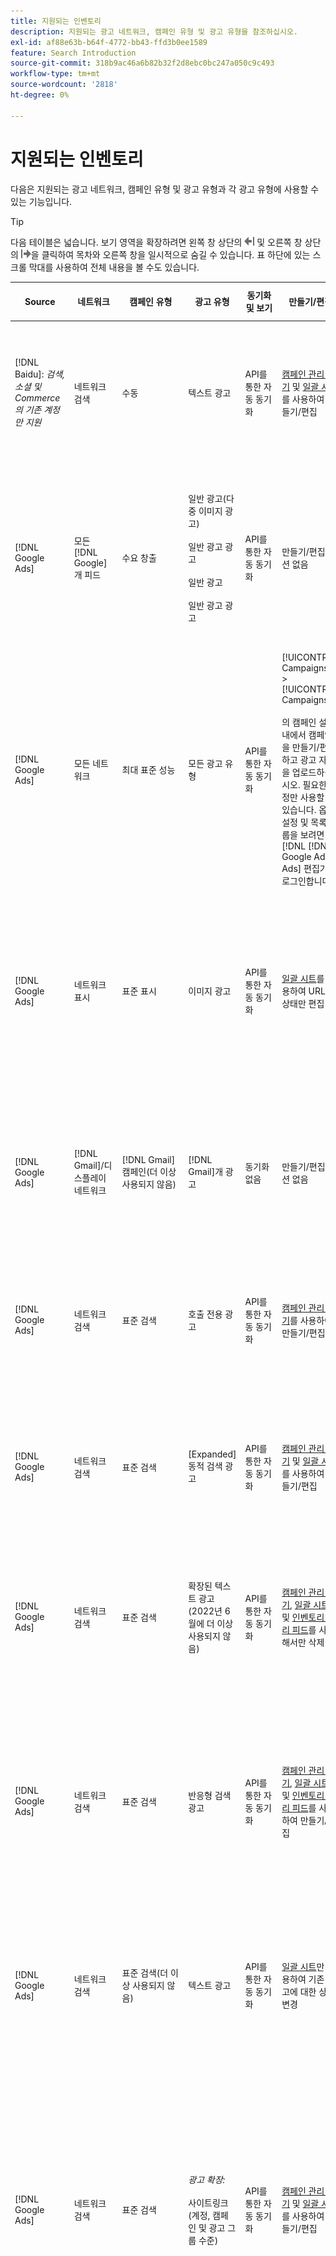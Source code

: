 ```yaml
---
title: 지원되는 인벤토리
description: 지원되는 광고 네트워크, 캠페인 유형 및 광고 유형을 참조하십시오.
exl-id: af88e63b-b64f-4772-bb43-ffd3b0ee1589
feature: Search Introduction
source-git-commit: 318b9ac46a6b82b32f2d8ebc0bc247a050c9c493
workflow-type: tm+mt
source-wordcount: '2818'
ht-degree: 0%

---
```


# 지원되는 인벤토리

다음은 지원되는 광고 네트워크, 캠페인 유형 및 광고 유형과 각 광고 유형에 사용할 수 있는 기능입니다.

>[!TIP]
>
>다음 테이블은 넓습니다. 보기 영역을 확장하려면 왼쪽 창 상단의 ![왼쪽 창 숨기기](/help/dsp/assets/hide-left-pane.png "왼쪽 창 숨기기") 및 오른쪽 창 상단의 ![오른쪽 창 숨기기](/help/dsp/assets/hide-right-pane.png "오른쪽 창 숨기기")을 클릭하여 목차와 오른쪽 창을 일시적으로 숨길 수 있습니다. 표 하단에 있는 스크롤 막대를 사용하여 전체 내용을 볼 수도 있습니다.

| Source | 네트워크 | 캠페인 유형 | 광고 유형 | 동기화 및 보기 | 만들기/편집 | 트랙[^1] | 최적화 | 보고서[^2] | Adobe Analytics 지원[^3] |
|----|----|----|----|----|----|----|----|----|----|
| [!DNL Baidu]: *검색, 소셜 및 Commerce의 기존 계정만 지원* | 네트워크 검색 | 수동 | 텍스트 광고 | API를 통한 자동 동기화 | [캠페인 관리 보기](/help/search-social-commerce/campaign-management/campaigns/campaign-management-options.md) 및 [일괄 시트](/help/search-social-commerce/campaign-management/bulksheets/bulksheet-about.md)를 사용하여 만들기/편집 | 예 | 수동 CPC 입찰 전략만 있는 캠페인 | 광고 수준 데이터 | [!DNL Analytics] 검색, 소셜 및 Commerce 데이터<br><br>검색, 소셜 및 Commerce의 광고 수준 데이터 | [!DNL Analytics] |
| [!DNL Google Ads] | 모든 [!DNL Google]개 피드 | 수요 창출 | 일반 광고(다중 이미지 광고)<br><br>일반 광고 광고<br><br>일반 광고<br><br>일반 광고 광고 | API를 통한 자동 동기화 | 만들기/편집 옵션 없음 | 예 | 회전판 및 이미지 광고만 해당. 하이브리드 포트폴리오<br><br>입찰 및 입찰 전략 목표만 최적화 유형에 적용 가능한 대로 캠페인 예산과 함께 캠페인 수준에서 설정됩니다. | 광고 수준 데이터 | 검색, 소셜 및 Commerce에 대한 광고 수준 데이터 [업그레이드된 AMO ID 추적 코드를 사용](/help/integrations/analytics/ids.md#amo-id-formats) [^4]<br><br>검색, 소셜 및 Commerce의 광고 수준 데이터를 | [!DNL Analytics] |
| [!DNL Google Ads] | 모든 네트워크 | 최대 표준 성능 | 모든 광고 유형 | API를 통한 자동 동기화 | [!UICONTROL Campaigns] > [!UICONTROL Campaigns]<br><br>의 캠페인 설정 내에서 캠페인을 만들기/편집하고 광고 자산을 업로드하십시오. 필요한 설정만 사용할 수 있습니다. 옵션 설정 및 목록 그룹을 보려면 [!DNL [!DNL Google Ads] Ads] 편집기에 로그인합니다. | 예 | 하이브리드 포트폴리오에서는 <br><br>입찰 전략 목표만 캠페인 예산과 함께 캠페인 수준에서 설정됩니다. | 캠페인 수준 데이터<br><br>목록 그룹에 대한 데이터를 사용할 수 없으며 광고 네트워크에서 광고 수준 데이터를 제공하지 않습니다. | [!DNL Analytics] 검색, 소셜 및 Commerce 데이터<br><br>검색, 소셜 및 Commerce에서 Analytics로의 캠페인 수준 데이터. 업그레이드된 [AMO ID 추적 코드](/help/integrations/analytics/ids.md#amo-id-formats)가 필요합니다. |
| [!DNL Google Ads] | 네트워크 표시 | 표준 표시 | 이미지 광고 | API를 통한 자동 동기화 | [일괄 시트](/help/search-social-commerce/campaign-management/bulksheets/bulksheet-about.md)를 사용하여 URL 및 상태만 편집 | 예. 광고 네트워크 내에서 추적 템플릿에 클릭 추적 태그를 수동으로 추가하는 경우 | — | 광고 수준 데이터이지만 뷰스루 데이터는 없음 | [!DNL Analytics] 검색, 소셜 및 Commerce 데이터<br><br>검색, 소셜 및 Commerce에서 Analytics로의 광고 수준 데이터이지만 뷰스루 데이터는 없습니다. |
| [!DNL Google Ads] | [!DNL Gmail]/디스플레이 네트워크 | [!DNL Gmail] 캠페인(더 이상 사용되지 않음) | [!DNL Gmail]개 광고 | 동기화 없음 | 만들기/편집 옵션 없음 | — | — | 이전 캠페인 수준 데이터만 | 검색, 소셜 및 Commerce에 대한 이전 Analytics 데이터<br><br>검색, 소셜 및 Commerce의 이전 캠페인 수준 데이터입니다. | [!DNL Analytics] |
| [!DNL Google Ads] | 네트워크 검색 | 표준 검색 | 호출 전용 광고 | API를 통한 자동 동기화 | [캠페인 관리 보기](/help/search-social-commerce/campaign-management/campaigns/campaign-management-options.md)를 사용하여 만들기/편집 | 예. 계정 수준 랜딩 페이지 접미사 및 추적 템플릿을 사용하거나 [!DNL [!DNL Google Ads] Ads] Manager 내의 광고 수준에서 수동으로 추가합니다. | — | 광고 네트워크에서의 광고 그룹 수준 노출 횟수 및 클릭 수. 매출은 없음 | — |
| [!DNL Google Ads] | 네트워크 검색 | 표준 검색 | \[Expanded\] 동적 검색 광고 | API를 통한 자동 동기화 | [캠페인 관리 보기](/help/search-social-commerce/campaign-management/campaigns/campaign-management-options.md) 및 [일괄 시트](/help/search-social-commerce/campaign-management/bulksheets/bulksheet-about.md)를 사용하여 만들기/편집 | 예 | 캠페인이 웹 사이트 도메인을 지정하는 경우 광고 그룹의 경우 예<br><br>이고, 그렇지 않으면 동적 검색 대상의 경우 이 옵션을 사용합니다. | 캠페인 및 광고 그룹 수준 데이터<br><br>광고 네트워크에서는 광고 수준 데이터를 제공하지 않습니다. | [!DNL Analytics] 검색, 소셜 및 Commerce 데이터<br><br>검색, 소셜 및 Commerce의 캠페인 및 광고 그룹 수준 데이터 | [!DNL Analytics] |
| [!DNL Google Ads] | 네트워크 검색 | 표준 검색 | 확장된 텍스트 광고(2022년 6월에 더 이상 사용되지 않음) | API를 통한 자동 동기화 | [캠페인 관리 보기](/help/search-social-commerce/campaign-management/campaigns/campaign-management-options.md), [일괄 시트](/help/search-social-commerce/campaign-management/bulksheets/bulksheet-about.md) 및 [인벤토리 관리 피드](/help/search-social-commerce/campaign-management/inventory-feeds/inventory-feeds-about.md)를 사용해서만 삭제 | 예 | — | 광고 수준 데이터 | [!DNL Analytics] 검색, 소셜 및 Commerce 데이터<br><br>검색, 소셜 및 Commerce의 광고 수준 데이터 | [!DNL Analytics] |
| [!DNL Google Ads] | 네트워크 검색 | 표준 검색 | 반응형 검색 광고 | API를 통한 자동 동기화 | [캠페인 관리 보기](/help/search-social-commerce/campaign-management/campaigns/campaign-management-options.md), [일괄 시트](/help/search-social-commerce/campaign-management/bulksheets/bulksheet-about.md) 및 [인벤토리 관리 피드](/help/search-social-commerce/campaign-management/inventory-feeds/inventory-feeds-about.md)를 사용하여 만들기/편집 | 예 | 예 | 사용 가능한 모든 광고 요소에 대한 광고 수준 데이터<br><br><b>참고:</b> [!DNL [!DNL Google Ads] Ads]는 광고로 표시된 텍스트 조합에 대한 기본 편집기 외부의 데이터를 제공하지 않습니다. 각 텍스트 조합의 보고에 대한 자세한 내용은 [[!DNL [!DNL Google Ads] 광고] 설명서](https://support.google.com/google-ads/answer/7684791)를 참조하세요. | [!DNL Analytics] 검색, 소셜 및 Commerce 데이터<br><br>검색, 소셜 및 Commerce의 광고 수준 데이터 | [!DNL Analytics] |
| [!DNL Google Ads] | 네트워크 검색 | 표준 검색(더 이상 사용되지 않음) | 텍스트 광고 | API를 통한 자동 동기화 | [일괄 시트](/help/search-social-commerce/campaign-management/bulksheets/bulksheet-about.md)만 사용하여 기존 광고에 대한 상태 변경 | 예 | 예 | 광고 수준 데이터 | [!DNL Analytics] 검색, 소셜 및 Commerce 데이터<br><br>검색, 소셜 및 Commerce의 광고 수준 데이터 | [!DNL Analytics] |
| [!DNL Google Ads] | 네트워크 검색 | 표준 검색 | <i>광고 확장:</i><br><br>사이트링크(계정, 캠페인 및 광고 그룹 수준) | API를 통한 자동 동기화 | [캠페인 관리 보기](/help/search-social-commerce/campaign-management/campaigns/campaign-management-options.md) 및 [일괄 시트](/help/search-social-commerce/campaign-management/bulksheets/bulksheet-about.md)를 사용하여 만들기/편집 | —<br><br>사이트 링크에 &quot;추적 템플릿&quot; 필드가 있지만 Search, Social 및 Commerce은 클릭과 결과 전환을 개별 사이트 링크가 아닌 연결된 키워드에 매핑합니다. | — Search, Social 및 Commerce이 사이트링크에 최적화되지 않습니다. 대신 사이트링크가 포함된 광고와 관련된 키워드로 최적화됩니다. | —<br><br>연결된 키워드에 대한 데이터를 사용할 수 있습니다. [!DNL Google Ads]에서 [!DNL Campaigns] 탭 > [!DNL Ad Extensions] 탭에서 사이트 링크 수준 성능 데이터를 볼 수 있습니다.<br><br>사이트 링크를 클릭했을 때 개별 전환을 보려면 [트랜잭션 보고서](/help/search-social-commerce/reports/management/basic-advanced/transaction-report.md)를 생성하세요. 사이트 링크의 [!UICONTROL Link Type] 열 값은 <code>sl:&lt;사이트 링크 텍스트>입니다.</code>( 예: sl:현재 오퍼 참조) | 연결된 키워드에 대한 데이터(검색, 소셜 및 Commerce에서만) | [!DNL Analytics] |
| [!DNL Google Ads] | 네트워크 검색 | 표준 검색 | <i>기타 광고 확장 기능:</i><br><br>Callout 확장 기능<br><br>위치 확장 기능<br><br>전화 확장 기능 | API를 통한 자동 동기화 | [캠페인 관리 보기](/help/search-social-commerce/campaign-management/campaigns/campaign-management-options.md)를 사용하여 콜아웃 및 전화 확장 관리를 수행합니다.<br><br>위치 확장을 사용할 수 없습니다. 기존 위치 확장 연결은 동기화되지만 삭제할 수만 있습니다. | —<br><br>사이트 링크에 &quot;추적 템플릿&quot; 필드가 있지만 Search, Social 및 Commerce은 클릭과 결과 전환을 개별 사이트 링크가 아닌 연결된 키워드에 매핑합니다.<br><br>다른 유형의 광고 확장에는 추적할 URL이 없으므로 검색, 소셜 및 Commerce에서 변환 데이터를 매핑할 수 없습니다. | — | —<br><br>[!DNL Google Ads]은 광고 확장에 대한 클릭 수를 확장이 포함된 광고와 연결된 키워드에 매핑합니다.<br><br>검색, 소셜 및 Commerce에서 확장 수준의 비용 또는 클릭 데이터를 사용할 수 없습니다. [!DNL Google Ads]에서 [!DNL Campaigns] 탭 > [!DNL Ad Extensions] 탭에서 비용을 확인하고 확장 수준에서 데이터를 클릭할 수 있습니다.<br><br>사이트 링크를 클릭했을 때 개별 전환을 보려면 [트랜잭션 보고서](/help/search-social-commerce/reports/management/basic-advanced/transaction-report.md)를 생성하세요. 사이트 링크의 [!UICONTROL Link Type] 열은 <code>sl:&lt;사이트 링크 텍스트>입니다.</code>( 예: sl:현재 오퍼 참조) | 연결된 키워드에 대한 데이터(검색, 소셜 및 Commerce에서만) | [!DNL Analytics] |
| [!DNL Google Ads] | 쇼핑 네트워크 | 표준 쇼핑 | 제품 쇼핑 광고(Creative 유형 &quot;Product&quot;) | API를 통한 자동 동기화 | 광고 복사본은 광고 그룹의 제품 그룹에 대해 자동으로 생성됩니다. [일괄 시트](/help/search-social-commerce/campaign-management/bulksheets/bulksheet-about.md) 및 [인벤토리 관리 피드](/help/search-social-commerce/campaign-management/inventory-feeds/inventory-feeds-about.md)<br><br>캠페인, 광고 그룹 및 제품 그룹을 만들고 [캠페인 관리 보기](/help/search-social-commerce/campaign-management/campaigns/campaign-management-options.md), [일괄 시트](/help/search-social-commerce/campaign-management/bulksheets/bulksheet-about.md) 및 [인벤토리 관리 피드](/help/search-social-commerce/campaign-management/inventory-feeds/inventory-feeds-about.md)를 사용하여 해당 상태만 편집할 수 있습니다. | 예. 광고 네트워크 내에서 추적 템플릿에 클릭 추적 태그를 수동으로 추가하는 경우 | 예 | 캠페인, 광고 그룹 및 제품 그룹 수준 데이터 [!DNL Google Ads]은(는) 쇼핑 캠페인에 대한 광고 수준 성과 데이터를 제공하지 않습니다. | 검색, 소셜 및 Commerce에 대한 [!DNL Analytics]<br><br>검색, 소셜 및 Commerce의 캠페인, 광고 그룹 및 제품 그룹 수준 데이터 | [!DNL Analytics] |
| [!DNL Google Ads] | [!DNL YouTube] | 비디오 | 비디오 광고 | API를 통한 동기화에는 [옵트인](/help/search-social-commerce/tools/sync-inventory.md)<br><br>기본 광고 세부 정보만 필요하며 썸네일은 필요하지 않습니다. | 만들기/편집 옵션 없음 | 예. 광고 네트워크 내에서 추적 템플릿에 클릭 추적 태그를 수동으로 추가하는 경우 | 하이브리드 포트폴리오에서만 [!UICONTROL Maximize Conversions] 입찰 전략을 사용하는 캠페인<br><br>하이브리드 포트폴리오에는 [!DNL YouTube] 캠페인만 포함되어야 합니다. | 캠페인 및 광고 그룹 수준 데이터<br><br>광고 네트워크에서는 광고 수준 데이터를 제공하지 않습니다. | [!DNL Analytics] 검색, 소셜 및 Commerce 데이터<br><br>검색, 소셜 및 Commerce의 캠페인 및 광고 그룹 수준 데이터 | [!DNL Analytics] |
| [!DNL Microsoft Advertising] | 모든 네트워크 | 최대 표준 성능 | 모든 광고 유형 | API를 통한 자동 동기화 | [!UICONTROL Campaigns] > [!UICONTROL Campaigns]에서 캠페인을 만들기/편집합니다. | 예 | 하이브리드 포트폴리오에서는 <br><br>입찰 전략 목표만 캠페인 예산과 함께 캠페인 수준에서 설정됩니다. | 자산 그룹 수준 데이터<br><br>광고 네트워크에서 광고 수준 데이터를 제공하지 않습니다. | [!DNL Analytics] 검색, 소셜 및 Commerce 데이터<br><br>검색, 소셜 및 Commerce의 자산 그룹 수준 데이터 | [!DNL Analytics] |
| [!DNL Microsoft Advertising] | 대상 네트워크 | 대상 캠페인 유형: <br><br>&quot;[!UICONTROL Audience (image)]&quot; 및 &quot;[!UICONTROL Audience]&#x200B;(피드)&quot;) | 반응형 광고<br><br>대상 네트워크용 이미지 기반 광고 및 제품 피드 기반 광고를 포함합니다 | API를 통한 자동 동기화 | [캠페인 관리 보기](/help/search-social-commerce/campaign-management/campaigns/campaign-management-options.md) 및 [일괄 시트](/help/search-social-commerce/campaign-management/bulksheets/bulksheet-about.md)를 사용하여 만들기/편집 | 예 | 향상된 CPC(eCPC) 캠페인; 하이브리드 포트폴리오에서 [!UICONTROL Maximize Conversions] 입찰 전략을 사용하는 캠페인 | 광고 수준 데이터 | [!DNL Analytics] 검색, 소셜 및 Commerce 데이터<br><br>검색, 소셜 및 Commerce의 광고 수준 데이터 | [!DNL Analytics] |
| [!DNL Microsoft Advertising] | 대상 네트워크 | [!UICONTROL Audience Video] | 반응형 광고 | API를 통한 자동 동기화 | [캠페인 관리 보기](/help/search-social-commerce/campaign-management/campaigns/campaign-management-options.md)를 사용하여 상위 캠페인 및 광고 그룹을 만듭니다. | 예 | 향상된 CPC(eCPC) 캠페인에 대해 예<br><br>CPM 캠페인에는 사용할 수 없음 | 광고 수준 데이터 | [!DNL Analytics] 검색, 소셜 및 Commerce 데이터<br><br>검색, 소셜 및 Commerce의 광고 수준 데이터 | [!DNL Analytics] |
| [!DNL Microsoft Advertising] | 대상 네트워크 | [!UICONTROL Audience CTV Video] | 반응형 광고 | API를 통한 자동 동기화 | [캠페인 관리 보기](/help/search-social-commerce/campaign-management/campaigns/campaign-management-options.md)를 사용하여 상위 캠페인 및 광고 그룹을 만듭니다. | 예 | 향상된 CPC(eCPC) 캠페인에 대해 예<br><br>CPM 캠페인에는 사용할 수 없음 | 광고 수준 데이터 | [!DNL Analytics] 검색, 소셜 및 Commerce 데이터<br><br>검색, 소셜 및 Commerce의 광고 수준 데이터 | [!DNL Analytics] |
| [!DNL Microsoft Advertising] | 대상 네트워크 | 검색 | &quot;[!DNL Prefer Audience Ad Format]&quot;이(가) 선택된 확장된 텍스트 광고 | API를 통한 자동 동기화 | [캠페인 관리 보기를 사용하여 만들기/편집](/help/search-social-commerce/campaign-management/campaigns/campaign-management-options.md)<br><br>이미지 광고 확장 기능 지원 안 함 | 예 | 예 | 광고 수준 데이터 | [!DNL Analytics] 검색, 소셜 및 Commerce 데이터<br><br>검색, 소셜 및 Commerce의 광고 수준 데이터 | [!DNL Analytics] |
| [!DNL Microsoft Advertising] | 대상 및 검색 네트워크 | 브랜드 쇼핑 캠페인:<br><br>브랜드 쇼핑: 입찰 전략 사용 [!UICONTROL Manual CPC]<br><br>브랜드 프로모션: 입찰 전략 사용 [!UICONTROL Cost per Sale] | 제품 광고 | API를 통한 자동 동기화 | [캠페인 관리 보기](/help/search-social-commerce/campaign-management/campaigns/campaign-management-options.md)를 사용하여 상위 캠페인, 광고 그룹 및 제품 그룹을 만듭니다. | 예 | 아니요 | 제품 그룹 수준 데이터 | [!DNL Analytics] 검색, 소셜 및 Commerce 데이터<br><br>검색, 소셜 및 Commerce의 제품 그룹 수준 데이터 | [!DNL Analytics] |
| [!DNL Microsoft Advertising] | [!DNL Microsoft Store] | 광고 저장 | 제품 광고 | API를 통한 자동 동기화 | [캠페인 관리 보기](/help/search-social-commerce/campaign-management/campaigns/campaign-management-options.md)를 사용하여 상위 캠페인, 광고 그룹 및 제품 그룹을 만듭니다. | 예 | [!UICONTROL Manual CPC]개 캠페인의 경우 예. <br><br>은(는) [!UICONTROL Manual CPA] 캠페인에 사용할 수 없습니다. | 제품 그룹 수준 데이터 | [!DNL Analytics] 검색, 소셜 및 Commerce 데이터<br><br>검색, 소셜 및 Commerce의 제품 그룹 수준 데이터 | [!DNL Analytics] |
| [!DNL Microsoft Advertising] | 네트워크 검색 | 검색 | \[Expanded\] 동적 검색 광고 | API를 통한 자동 동기화 | [캠페인 관리 보기](/help/search-social-commerce/campaign-management/campaigns/campaign-management-options.md) 및 [일괄 시트](/help/search-social-commerce/campaign-management/bulksheets/bulksheet-about.md)를 사용하여 만들기/편집 | 예 | 예 | 광고 수준 데이터 | [!DNL Analytics] 검색, 소셜 및 Commerce 데이터<br><br>검색, 소셜 및 Commerce의 광고 수준 데이터 | [!DNL Analytics] |
| [!DNL Microsoft Advertising] | 네트워크 검색 | 검색 | 확장된 텍스트 광고(2023년 2월에 더 이상 사용되지 않음) | API를 통한 자동 동기화 | [캠페인 관리 보기](/help/search-social-commerce/campaign-management/campaigns/campaign-management-options.md), [일괄 시트](/help/search-social-commerce/campaign-management/bulksheets/bulksheet-about.md) 및 [인벤토리 관리 피드](/help/search-social-commerce/campaign-management/inventory-feeds/inventory-feeds-about.md)를 통해서만 기존 광고의 상태를 편집할 수 있습니다. | 예 | 예 | 광고 수준 데이터 | [!DNL Analytics] 검색, 소셜 및 Commerce 데이터<br><br>검색, 소셜 및 Commerce의 광고 수준 데이터 | [!DNL Analytics] |
| [!DNL Microsoft Advertising] | 네트워크 검색 | 검색 | 멀티미디어 광고 | API를 통한 자동 동기화 | [캠페인 관리 보기](/help/search-social-commerce/campaign-management/campaigns/campaign-management-options.md)를 사용하여 만들기/편집합니다. [일괄 시트](/help/search-social-commerce/campaign-management/bulksheets/bulksheet-about.md)에서만 상태 및 URL에 대한 지원도 편집합니다. | 예 | 예 | 광고 수준 데이터 | [!DNL Analytics] 검색, 소셜 및 Commerce 데이터<br><br>검색, 소셜 및 Commerce의 광고 수준 데이터 | [!DNL Analytics] |
| [!DNL Microsoft Advertising] | 네트워크 검색 | 검색 | 반응형 검색 광고 | API를 통한 자동 동기화 | [캠페인 관리 보기](/help/search-social-commerce/campaign-management/campaigns/campaign-management-options.md), [일괄 시트](/help/search-social-commerce/campaign-management/bulksheets/bulksheet-about.md) 및 [인벤토리 관리 피드](/help/search-social-commerce/campaign-management/inventory-feeds/inventory-feeds-about.md)를 사용하여 만들기/편집 | 예 | 예 | 광고 수준 데이터 | [!DNL Analytics] 검색, 소셜 및 Commerce 데이터<br><br>검색, 소셜 및 Commerce의 광고 수준 데이터 | [!DNL Analytics] |
| [!DNL Microsoft Advertising] | 네트워크 검색 | 검색 | 표준 텍스트 광고(2017년에 더 이상 사용되지 않음) | API를 통한 자동 동기화 | [캠페인 관리 보기](/help/search-social-commerce/campaign-management/campaigns/campaign-management-options.md) 및 [일괄 시트](/help/search-social-commerce/campaign-management/bulksheets/bulksheet-about.md)만 사용하여 편집 | 예 | 예 | 광고 수준 데이터 | [!DNL Analytics] 검색, 소셜 및 Commerce 데이터<br><br>검색, 소셜 및 Commerce의 광고 수준 데이터 | [!DNL Analytics] |
| [!DNL Microsoft Advertising] | 네트워크 검색 | 표준 검색 | <i>광고 확장:</i><br><br>사이트 링크(캠페인 수준) | API를 통한 자동 동기화 | [캠페인 관리 보기](/help/search-social-commerce/campaign-management/campaigns/campaign-management-options.md) 및 [일괄 시트](/help/search-social-commerce/campaign-management/bulksheets/bulksheet-about.md)를 사용하여 만들기/편집 | —<br><br>캠페인 수준 사이트링크에 &quot;[!UICONTROL Tracking Template]&quot; 필드가 있지만 검색, 소셜 및 Commerce은 클릭수 및 결과 전환을 개별 사이트링크가 아닌 연결된 키워드로 매핑합니다. | —<br><br>검색, 소셜 및 Commerce이 사이트 링크에 최적화되지 않습니다. 대신 사이트링크가 포함된 광고와 관련된 키워드로 최적화됩니다. | —<br><br>연결된 키워드에 대한 데이터를 사용할 수 있습니다. 사이트 링크 수준 성능 데이터의 경우 [!DNL Microsoft Advertising] 광고 편집기를 사용하십시오.<br><br>사이트 링크를 클릭했을 때 개별 전환을 보려면 [트랜잭션 보고서](/help/search-social-commerce/reports/management/basic-advanced/transaction-report.md)를 생성하세요. 사이트 링크의 [!UICONTROL Link Type] 열은 <code>sl:&lt;사이트 링크 텍스트>입니다.</code>( 예: sl:현재 오퍼 참조) | 연결된 키워드에 대한 데이터(검색, 소셜 및 Commerce에서만) | [!DNL Analytics] |
| [!DNL Microsoft Advertising] | 쇼핑 네트워크 | 표준 쇼핑 | 제품 광고 | API를 통한 자동 동기화 | [캠페인 관리 보기](/help/search-social-commerce/campaign-management/campaigns/campaign-management-options.md) 및 [일괄 시트](/help/search-social-commerce/campaign-management/bulksheets/bulksheet-about.md)만 사용하여 프로모션 라인을 만들기/편집합니다. 광고는 자동으로 생성됩니다. [캠페인 관리 보기](/help/search-social-commerce/campaign-management/campaigns/campaign-management-options.md), [일괄 시트](/help/search-social-commerce/campaign-management/bulksheets/bulksheet-about.md) 및 [인벤토리 관리 피드](/help/search-social-commerce/campaign-management/inventory-feeds/inventory-feeds-about.md)를 사용하여 상위 캠페인, 광고 그룹 및 제품 그룹을 만들 수 있습니다. | 예. 광고 네트워크 내에서 추적 템플릿에 클릭 추적 태그를 수동으로 추가하는 경우 | 예 | 광고 수준 데이터<br><br>쇼핑 광고를 클릭했을 때 개별 전환을 보려면 [거래 보고서](/help/search-social-commerce/reports/management/basic-advanced/transaction-report.md)를 생성하세요. 제품 목록의 [!UICONTROL Link Type] 열은 `pla:&lt;product ID&gt;`입니다(예: pla:8525822). | [!DNL Analytics] 검색, 소셜 및 Commerce 데이터<br><br>검색, 소셜 및 Commerce의 광고 수준 데이터 | [!DNL Analytics] |
| [!DNL Microsoft Advertising] | 쇼핑 네트워크: 스마트 쇼핑 | 스마트 쇼핑(검색, 소셜 및 Commerce의 Beta 기능) | 제품 광고 | 기본적으로 API를 통해 자동 동기화되지만 [옵트아웃](/help/search-social-commerce/tools/sync-inventory.md)될 수 있습니다. | 만들기/편집 옵션 없음 | 예. 광고 네트워크 내에서 추적 템플릿에 클릭 추적 태그를 수동으로 추가하는 경우 | 하이브리드 포트폴리오에서만 [!UICONTROL Maximize Conversion Value] 및 [!UICONTROL tROAS] 입찰 전략으로 캠페인 검색<br><br>목표에는 [!DNL Adobe] 지표만 포함되어야 하며 Search, Social 및 Commerce 목표를 [!DNL Microsoft Advertising]에 업로드할 수 있어야 합니다. | 광고 수준 데이터<br><br>쇼핑 광고를 클릭했을 때 개별 전환을 보려면 [거래 보고서](/help/search-social-commerce/reports/management/basic-advanced/transaction-report.md)를 생성하세요. 제품 목록의 [!UICONTROL Link Type] 열은 `pla:&lt;product ID&gt;`입니다(예: pla:8525822). | [!DNL Analytics] 검색, 소셜 및 Commerce 데이터<br><br>검색, 소셜 및 Commerce의 광고 수준 데이터 | [!DNL Analytics] |
| [!DNL Naver] | 네트워크 검색 | 웹 사이트 | 텍스트 광고 | —<br><br>동기화는 없지만 계정 구조를 수동으로 복제하고 보고 및 전환 속성에 대한 일일 트래픽 지표를 업로드할 수 있습니다<br><br>참조: &quot;[구현 [!DNL Naver] 추적 전용 계정](/help/search-social-commerce/campaign-management/naver-tracking-only-account-implement.md)&quot; | 만들기/편집 옵션이 없습니다<br><br>[일괄 시트 템플릿](/help/search-social-commerce/campaign-management/bulksheets/bulksheet-about.md)을 사용하여 계정 구조를 수동으로 복제/편집할 수 있습니다. | 예. 광고 네트워크 내의 키워드 설정에 클릭 추적 태그를 추가할 때 | —<br><br>입찰 없음 | 광고 수준 데이터 | [!DNL Analytics] 데이터를 Search, Social 및 Commerce에 연결하지만 그 반대의 경우도 마찬가지입니다. |
| [!DNL Pinterest]&#x200B;(동기화 지원은 2022년에 종료됨) | 네트워크 검색 | 검색 배치만 있는 트래픽 캠페인 및 키워드 타깃팅이 있는 광고 그룹 | 홍보된 핀 | 2022년 7월 21일까지 동기화<br><br>이전 계정 정보를 읽기 전용으로 사용할 수 없습니다. | 만들기/편집 옵션 없음 | — | — | Pinterest의 기존 광고 수준 노출 횟수 및 클릭 수(매출은 없음), 2022년 7월 21일까지 동기화됨. | [!DNL Analytics] 데이터를 Search, Social 및 Commerce에 연결하지만 그 반대의 경우도 마찬가지입니다. |
| [!DNL Yahoo! Display Network] | 네트워크 표시 | 표시 | 배너 광고, 반응형 이미지 광고 | API를 통한 자동 동기화(읽기 전용) | 만들기/편집 옵션 없음 | 예. 광고 네트워크 내에서 추적 템플릿에 클릭 추적 태그를 수동으로 추가하는 경우 | [!UICONTROL Manual CPC] 입찰 전략만 사용하는 캠페인<br><br>동일한 입찰이 광고 그룹의 모든 광고에 적용됩니다. | 광고 수준 데이터 | [!DNL Analytics] 검색, 소셜 및 Commerce 데이터<br><br>검색, 소셜 및 Commerce의 광고 수준 데이터 | [!DNL Analytics] |
| [!DNL Yahoo! Display Network] | 네트워크 검색 | 검색 | 텍스트 광고(긴 광고 및 짧은 광고) | API를 통한 자동 동기화 | 만들기/편집 옵션 없음 | 예. 광고 네트워크 내에서 추적 템플릿에 클릭 추적 태그를 수동으로 추가하는 경우 | 수동 CPC 입찰 전략만 사용하는 캠페인<br><br>동일한 입찰이 광고 그룹의 모든 광고에 적용됩니다. | 광고 수준 데이터 | [!DNL Analytics] 검색, 소셜 및 Commerce 데이터<br><br>검색, 소셜 및 Commerce의 광고 수준 데이터 | [!DNL Analytics] |
| [!DNL Yahoo! Japan Ads] | 네트워크 검색 | 스폰서 검색 | 확장 텍스트 광고<br><br>(레거시 광고만 해당, 반응형 검색 대신 2022년 9월에 더 이상 사용되지 않음) | API를 통한 자동 동기화 | [캠페인 관리 보기](/help/search-social-commerce/campaign-management/campaigns/campaign-management-options.md), [일괄 시트](/help/search-social-commerce/campaign-management/bulksheets/bulksheet-about.md) 및 [인벤토리 관리 피드](/help/search-social-commerce/campaign-management/inventory-feeds/inventory-feeds-about.md)를 사용해서만 삭제 | 예 | [!UICONTROL Manual CPC] 입찰 전략만 포함된 캠페인 | 광고 수준 데이터 | [!DNL Analytics] 검색, 소셜 및 Commerce 데이터<br><br>검색, 소셜 및 Commerce의 광고 수준 데이터 | [!DNL Analytics] |
| [!DNL Yahoo! Japan Ads] | 네트워크 검색 | 스폰서 검색 | 반응형 검색 광고 | API를 통한 자동 동기화 | 만들기/편집 옵션 없음 | 예. 광고 네트워크 내에서 클릭 추적 태그를 수동으로 추가할 때 | [!UICONTROL Manual CPC] 입찰 전략만 포함된 캠페인 | 광고 수준 데이터 | [!DNL Analytics] 검색, 소셜 및 Commerce 데이터<br><br>검색, 소셜 및 Commerce의 광고 수준 데이터 | [!DNL Analytics] |
| [!DNL Yahoo! Japan Ads] | 네트워크 검색 | 스폰서 검색 | 표준 텍스트 광고(2017년에 더 이상 사용되지 않음) | API를 통한 자동 동기화 | [일괄 시트](/help/search-social-commerce/campaign-management/bulksheets/bulksheet-about.md)를 사용해서만 삭제 | 예 | [!UICONTROL Manual CPC] 입찰 전략만 포함된 캠페인 | 광고 수준 데이터 | [!DNL Analytics] 검색, 소셜 및 Commerce 데이터<br><br>검색, 소셜 및 Commerce의 광고 수준 데이터 | [!DNL Analytics] |
| [!DNL Yahoo Native]&#x200B;(동기화 지원은 2022년에 종료됨) | 기본 네트워크 | 기본 | 텍스트 광고 | 2022년 3월 10일까지 동기화<br><br>이전 계정 정보를 읽기 전용으로 사용할 수 없습니다. | 만들기/편집 옵션 없음 | — | — | —<br><br>2022년 3월 10일까지 동기화된 레거시 광고 수준 데이터입니다. | [!DNL Analytics] 데이터를 Search, Social 및 Commerce에 연결하지만 그 반대의 경우도 마찬가지입니다. |
| [!DNL Yandex] | 네트워크 검색 | 검색 | 텍스트 광고 | API를 통한 자동 동기화 | [캠페인 관리 보기](/help/search-social-commerce/campaign-management/campaigns/campaign-management-options.md), [일괄 시트](/help/search-social-commerce/campaign-management/bulksheets/bulksheet-about.md) 및 [인벤토리 관리 피드](/help/search-social-commerce/campaign-management/inventory-feeds/inventory-feeds-about.md)를 사용하여 만들기/편집 | 예 | CPC 입찰 전략만 있는 캠페인 | 광고 수준 데이터 | [!DNL Analytics] 검색, 소셜 및 Commerce 데이터<br><br>검색, 소셜 및 Commerce의 광고 수준 데이터 | [!DNL Analytics] |
| [!DNL Yandex] | 네트워크 표시 | 디스플레이/컨텐츠 | 텍스트 광고 | API를 통한 자동 동기화 | [캠페인 관리 보기](/help/search-social-commerce/campaign-management/campaigns/campaign-management-options.md), [일괄 시트](/help/search-social-commerce/campaign-management/bulksheets/bulksheet-about.md) 및 [인벤토리 관리 피드](/help/search-social-commerce/campaign-management/inventory-feeds/inventory-feeds-about.md)를 사용하여 만들기/편집 | 예 | CPC 입찰 전략만 있는 캠페인 | 광고 수준 데이터 | [!DNL Analytics] 검색, 소셜 및 Commerce 데이터<br><br>검색, 소셜 및 Commerce의 광고 수준 데이터 | [!DNL Analytics] |

[^1]: 대부분의 광고 네트워크 및 캠페인 유형의 경우 활성 캠페인(캠페인 수준에서 설정되었거나 계정 설정에서 상속됨)에 대해 &quot;[!UICONTROL EF Redirect]&quot; 및 &quot;[!UICONTROL Auto Upload]&quot; 추적 설정을 활성화하면 검색, 소셜 및 Commerce에서 광고 그룹 구성 요소가 동기화될 때마다 해당 구성 요소에 대한 추적 URL을 자동으로 만들어 광고 네트워크에 업로드합니다. 그렇지 않으면 추적 URL을 생성하여 계정, 캠페인 또는 캠페인 구성 요소 설정에 추가해야 합니다. 광고 네트워크 및 개체별 클릭 추적 URL을 생성하는 시기 및 방법[&#128279;](/help/search-social-commerce/tracking/click-tracking-ways-to-generate.md)을(를) 참조하십시오.

[^2]: 검색, 소셜 및 Commerce 내에서 사용할 수 있는 최적화 안내서의 &quot;캠페인 입찰 전략별 적격 포트폴리오 유형&quot;을 참조하십시오.

[^3]: Adobe Analytics과의 통합이 필요합니다. &quot;[Adobe Advertising용 Analytics 개요](https://experienceleague.adobe.com/docs/advertising/integrations/analytics/overview.html)&quot;를 참조하십시오.

[^4]: [!DNL Analytics] 데이터가 계정에 일반적으로 사용하는 AMO ID 형식에 관계없이 업그레이드된 AMO ID 추적 매개 변수(`s_kwcid`(으)로 시작)를 사용하여 Search, Social 및 Commerce으로 전송됩니다. 일반적으로 이전 버전의 AMO ID를 사용하는 경우 최상의 경험을 위해 새 AMO ID 형식으로 업그레이드하는 것이 좋습니다. 그러나 클릭/비용 데이터와 매출 데이터가 서로 다른 AMO ID를 사용하여 추적되더라도 두 데이터 세트는 모두 동일한 캠페인 및 계정에서 완전히 분류되고 집계됩니다.
